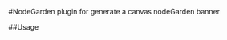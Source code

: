 #NodeGarden
plugin for generate a canvas nodeGarden banner

##Usage
    <script src="NodeGarden.js" />
    
    var garden = new NodeGarden();
    garden.init(document.getElementById('canvas'), {
        ...options
    });

##Options

* ###width
    integer | string (***default***: '100%') - canvas width. ***examples***: 100,'100px','100%'.

* ###height
    similar to **'width'**.

* ###nodeCount
    integer (***default***: 30) - node count in canvas.                           

* ###nodeColor
    string (***default***: '#fff') - node color like '#f00' or 'rgb(255, 0, 255)'.

* ###opacity
    number (***default***: 0.6) - node opacity. range from ***0*** to ***1***.

* ###bgColor
    string | array[string] (***default***: '#8fb0ff') - canvas background color.

* ###bgSpeed
    number (***default***: 2) - effective when ***bgColor*** is array. time of change one color to another.

* ###nodeRadius
    number | function (***default***: () => ( ... )) - node radius or a function return radius.

* ###lineLength
    number (***default***: 350) - maxLength of line between two node.

* ###speedX
    number | function (***default***: () => ( ... )) - node speed in axis X.

* ###speedY
    similar to ***'speedX'***.

* ###mouseNode
    boolean (***default***: true) - whether a node follow your cursor.


##Browser Support
* chrome
* firfox
* edge
* IE10+

##Demo
<p data-height="265" data-theme-id="0" data-slug-hash="Rpyxrw" data-default-tab="result" data-user="bobby1991qw" data-embed-version="2" data-pen-title="Rpyxrw" class="codepen">See the Pen <a href="http://codepen.io/bobby1991qw/pen/Rpyxrw/">Rpyxrw</a> by qiuwei (<a href="http://codepen.io/bobby1991qw">@bobby1991qw</a>) on <a href="http://codepen.io">CodePen</a>.</p>